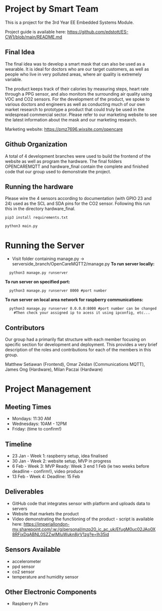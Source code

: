 # Project by Smart Team

This is a project for the 3rd Year EE Embedded Systems Module.

Project guide is available here: https://github.com/edstott/ES-CW1/blob/main/README.md

## Final Idea

The final idea was to develop a smart mask that can also be used as a wearable. It is ideal for doctors who are our target customers, as well as people who live in very polluted areas, where air quality is extremely variable. 

The product keeps track of their calories by measuring steps, heart rate through a PPG sensor, and also monitors the surrounding air quality using VOC and CO2 sensors. For the development of the product, we spoke to various doctors and engineers as well as conducting much of our own market research to prototype a product that could truly be used in the widespread commercial sector. Please refer to our marketing website to see the latest information about the mask and our marketing research.            


Marketing website: https://pmz7696.wixsite.com/opencare

## Github Organization

A total of 4 development branches were used to build the frontend of the website as well as program the hardware. The final folders OPENCAREMQTT and hardware_final contain the complete and finished code that our group used to demonstrate the project.     

## Running the hardware 

Please wire the 4 sensors according to documentation (with GPIO 23 and 24) used as the SCL and SDA pins for the CO2 sensor. Following this run this in the directory hardware_final.
````shell
pip3 install requirements.txt
````

````shell
python3 main.py 
````

# Running the Server
* Visit folder containing manage.py -> serverside_branch/OpenCareMQTT2/manage.py
<b>To run server locally:</b><br>
````shell
  python3 manage.py runserver
````
<b>To run server on specified port:</b><br>
````shell
  python3 manage.py runserver 8000 #port number
````
<b>To run server on local area network for raspberry communications:</b><br>
````shell
  python3 manage.py runserver 0.0.0.0:8000 #port number can be changed
    #Then check your assigned ip to acess it using ipconfig, etc...

````


## Contributors

Our group had a primarily flat structure with each member focusing on specific section for development and deployment. This provides a very brief description of the roles and contributions for each of the members in this group.   

Matthew Setiawan (Frontend), Omar Zeidan (Communications MQTT), James Ong (Hardware), Milan Paczai (Hardware) 

# Project Management

## Meeting Times

* Mondays: 11:30 AM
* Wednesdays: 10AM - 12PM
* Friday: (time to confirm!)

## Timeline

* 23 Jan - Week 1: raspberry setup, idea finalised
* 30 Jan - Week 2: website setup, MVP in progress
* 6 Feb - Week 3: MVP Ready: Week 3 end 1 Feb (ie two weeks before deadline - confirm!), video produce
* 13 Feb - Week 4: Deadline: 15 Feb 

## Deliverables

* GitHub code that integrates sensor with platform and uploads data to servers 
* Website that markets the product
* Video demonstrating the functioning of the product - script is available here: https://imperiallondon-my.sharepoint.com/:w:/g/personal/mzp20_ic_ac_uk/EfugM0uc02JAo0X8RFixDqABNL0SZZwlMIuWukn8jrV1zg?e=lh35id

## Sensors Available

* accelerometer
* ppd sensor
* co2 sensor
* temperature and humidity sensor


## Other Electronic Components

* Raspberry Pi Zero


 

